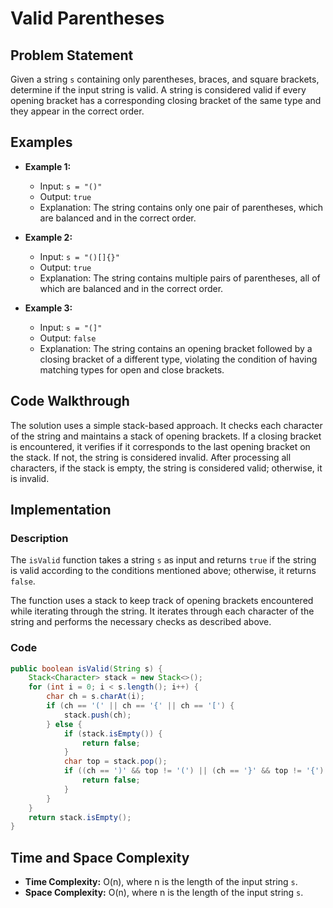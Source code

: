 # Valid Parentheses

## Problem Statement

Given a string `s` containing only parentheses, braces, and square brackets, determine if the input string is valid. A string is considered valid if every opening bracket has a corresponding closing bracket of the same type and they appear in the correct order.

## Examples

- **Example 1:**
  - Input: `s = "()"`
  - Output: `true`
  - Explanation: The string contains only one pair of parentheses, which are balanced and in the correct order.

- **Example 2:**
  - Input: `s = "()[]{}"`
  - Output: `true`
  - Explanation: The string contains multiple pairs of parentheses, all of which are balanced and in the correct order.

- **Example 3:**
  - Input: `s = "(]"`
  - Output: `false`
  - Explanation: The string contains an opening bracket followed by a closing bracket of a different type, violating the condition of having matching types for open and close brackets.

## Code Walkthrough

The solution uses a simple stack-based approach. It checks each character of the string and maintains a stack of opening brackets. If a closing bracket is encountered, it verifies if it corresponds to the last opening bracket on the stack. If not, the string is considered invalid. After processing all characters, if the stack is empty, the string is considered valid; otherwise, it is invalid.

## Implementation

### Description

The `isValid` function takes a string `s` as input and returns `true` if the string is valid according to the conditions mentioned above; otherwise, it returns `false`.

The function uses a stack to keep track of opening brackets encountered while iterating through the string. It iterates through each character of the string and performs the necessary checks as described above.

### Code

```java
public boolean isValid(String s) {
    Stack<Character> stack = new Stack<>();
    for (int i = 0; i < s.length(); i++) {
        char ch = s.charAt(i);
        if (ch == '(' || ch == '{' || ch == '[') {
            stack.push(ch);
        } else {
            if (stack.isEmpty()) {
                return false;
            }
            char top = stack.pop();
            if ((ch == ')' && top != '(') || (ch == '}' && top != '{') || (ch == ']' && top != '[')) {
                return false;
            }
        }
    }
    return stack.isEmpty();
}
```

## Time and Space Complexity

- **Time Complexity:** O(n), where n is the length of the input string `s`.
- **Space Complexity:** O(n), where n is the length of the input string `s`.